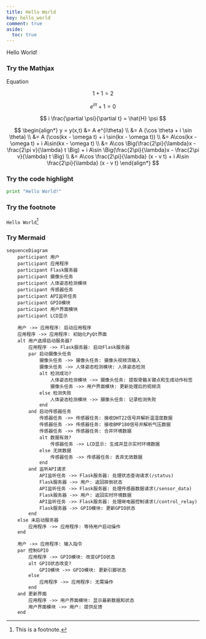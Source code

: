 ```yaml
---
title: Hello World
key: hello_world
comment: true
aside:
  toc: true
---
```


Hello World! <!--more-->

### Try the Mathjax

Equation

$$
1 + 1 = 2
$$

$$
e^{i \pi} + 1 = 0
\label{eq:math_1}
$$

$$
i \frac{\partial \psi}{\partial t} = \hat{H} \psi
$$

$$
\begin{align*}
y = y(x,t) &= A e^{i\theta} \\
&= A (\cos \theta + i \sin \theta) \\
&= A (\cos(kx - \omega t) + i \sin(kx - \omega t)) \\
&= A\cos(kx - \omega t) + i A\sin(kx - \omega t)  \\
&= A\cos \Big(\frac{2\pi}{\lambda}x - \frac{2\pi v}{\lambda} t \Big) + i A\sin \Big(\frac{2\pi}{\lambda}x - \frac{2\pi v}{\lambda} t \Big)  \\
&= A\cos \frac{2\pi}{\lambda} (x - v t) + i A\sin \frac{2\pi}{\lambda} (x - v t)
\end{align*}
$$

### Try the code highlight

```python
print "Hello World!"
```

### Try the footnote

`Hello World`[^1]

### Try Mermaid

```mermaid
sequenceDiagram
    participant 用户
    participant 应用程序
    participant Flask服务器
    participant 摄像头任务
    participant 人体姿态检测模块
    participant 传感器任务
    participant API监听任务
    participant GPIO模块
    participant 用户界面模块
    participant LCD显示

    用户 ->> 应用程序: 启动应用程序
    应用程序 ->> 应用程序: 初始化PyQt界面
    alt 用户选择启动服务器?
        应用程序 ->> Flask服务器: 启动Flask服务器
        par 启动摄像头任务
            摄像头任务 ->> 摄像头任务: 摄像头视频流输入
            摄像头任务 ->> 人体姿态检测模块: 人体姿态检测
            alt 检测成功?
                人体姿态检测模块 ->> 摄像头任务: 提取骨骼关键点和生成动作标签
                摄像头任务 ->> 用户界面模块: 更新处理后的视频流
            else 检测失败
                人体姿态检测模块 ->> 摄像头任务: 记录检测失败
            end
        and 启动传感器任务
            传感器任务 ->> 传感器任务: 接收DHT22信号并解析温湿度数据
            传感器任务 ->> 传感器任务: 接收BMP180信号并解析气压数据
            传感器任务 ->> 传感器任务: 合并环境数据
            alt 数据有效?
                传感器任务 ->> LCD显示: 生成并显示实时环境数据
            else 无效数据
                传感器任务 ->> 传感器任务: 丢弃无效数据
            end
        and 监听API请求
            API监听任务 ->> Flask服务器: 处理状态查询请求(/status)
            Flask服务器 ->> 用户: 返回摔倒状态
            API监听任务 ->> Flask服务器: 处理传感器数据请求(/sensor_data)
            Flask服务器 ->> 用户: 返回实时环境数据
            API监听任务 ->> Flask服务器: 处理继电器控制请求(/control_relay)
            Flask服务器 ->> GPIO模块: 更新GPIO状态
        end
    else 未启动服务器
        应用程序 ->> 应用程序: 等待用户启动操作
    end

    用户 ->> 应用程序: 输入指令
    par 控制GPIO
        应用程序 ->> GPIO模块: 改变GPIO状态
        alt GPIO状态改变?
            GPIO模块 ->> GPIO模块: 更新引脚状态
        else
            应用程序 ->> 应用程序: 无需操作
        end
    and 更新界面
        应用程序 ->> 用户界面模块: 显示最新数据和状态
        用户界面模块 ->> 用户: 提供反馈
    end
```

[^1]: This is a footnote.
